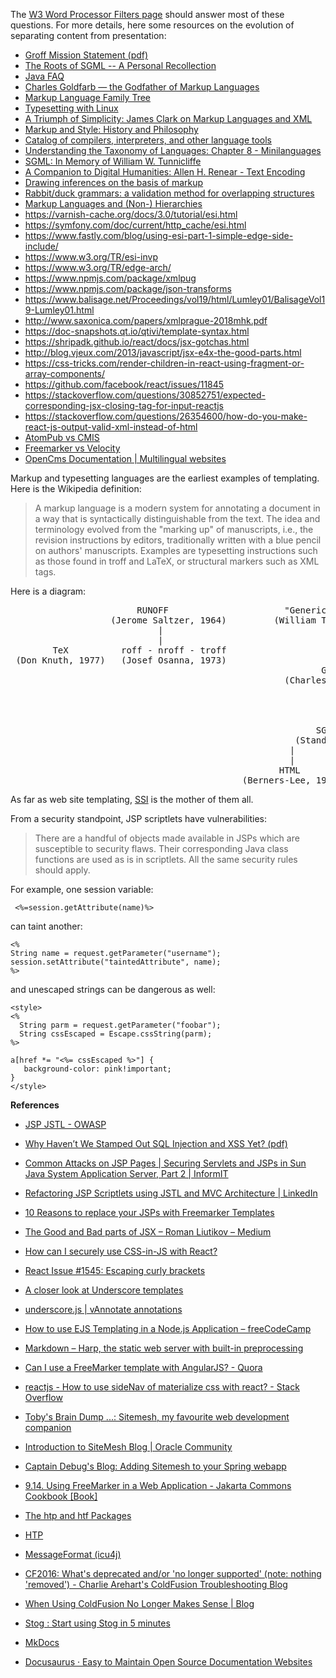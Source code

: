 The [W3 Word Processor Filters page](http://www.w3.org/Tools/Word_proc_filters.html) should answer most of these questions. For more details, here some resources on the evolution of separating content from presentation:

 * [Groff Mission Statement (pdf)](http://www.gnu.org/software/groff/groff-mission-statement.pdf)
 * [The Roots of SGML -- A Personal Recollection](http://www.sgmlsource.com/history/roots.htm)
 * [Java FAQ](http://www.cafeaulait.org/javafaq.html)
 * [Charles Goldfarb — the Godfather of Markup Languages](http://history-computer.com/Internet/Birth/Goldfarb.html)
 * [Markup Language Family Tree](http://www.jkemp.net/blog/2011/04/)
 * [Typesetting with Linux](http://www.antipope.org/charlie/old/linux/shopper/159.typesetting.html)
 * [A Triumph of Simplicity: James Clark on Markup Languages and XML](http://www.drdobbs.com/a-triumph-of-simplicity-james-clark-on-m/184404686)
 * [Markup and Style: History and Philosophy](http://www.cs.sfu.ca/~cameron/Teaching/470/markup1.html)
 * [Catalog of compilers, interpreters, and other language tools](http://www.faqs.org/faqs/compilers/free/part5/)
 * [Understanding the Taxonomy of Languages: Chapter 8 - Minilanguages](http://www.catb.org/esr/writings/taoup/html/ch08s01.html)
 * [SGML: In Memory of William W. Tunnicliffe](http://xml.coverpages.org/tunnicliffe.html)
 * [A Companion to Digital Humanities: Allen H. Renear - Text Encoding](http://www.digitalhumanities.org/companion/view?docId=blackwell/9781405103213/9781405103213.xml&chunk.id=ss1-3-5)
 * [Drawing inferences on the basis of markup](http://conferences.idealliance.org/extreme/html/2002/CMSMcQ01/EML2002CMSMcQ01.html)
 * [Rabbit/duck grammars: a validation method for overlapping structures](http://conferences.idealliance.org/extreme/html/2006/SperbergMcQueen01/EML2006SperbergMcQueen01.html)
 * [Markup Languages and (Non-) Hierarchies](http://xml.coverpages.org/hierarchies.html)
* https://varnish-cache.org/docs/3.0/tutorial/esi.html
* https://symfony.com/doc/current/http_cache/esi.html
* https://www.fastly.com/blog/using-esi-part-1-simple-edge-side-include/
* https://www.w3.org/TR/esi-invp
* https://www.w3.org/TR/edge-arch/
* https://www.npmjs.com/package/xmlpug
* https://www.npmjs.com/package/json-transforms
* https://www.balisage.net/Proceedings/vol19/html/Lumley01/BalisageVol19-Lumley01.html
* http://www.saxonica.com/papers/xmlprague-2018mhk.pdf
* https://doc-snapshots.qt.io/qtivi/template-syntax.html
* https://shripadk.github.io/react/docs/jsx-gotchas.html
* http://blog.vjeux.com/2013/javascript/jsx-e4x-the-good-parts.html
* https://css-tricks.com/render-children-in-react-using-fragment-or-array-components/
* https://github.com/facebook/react/issues/11845
* https://stackoverflow.com/questions/30852751/expected-corresponding-jsx-closing-tag-for-input-reactjs
* https://stackoverflow.com/questions/26354600/how-do-you-make-react-js-output-valid-xml-instead-of-html
* [AtomPub vs CMIS](https://www.oasis-open.org/committees/download.php/30907/CMIS%20--%20REST%20and%20HTTP%20--%20Dave%20N%20--%201-27-2009.pdf)
* [Freemarker vs Velocity](http://deepak-keswani.blogspot.com/2011/09/freemarker-vs-velocity-ftl-vs-vm.html)
* [OpenCms Documentation | Multilingual websites](https://documentation.opencms.org/opencms-documentation/localization/multilingual-websites/)

Markup and typesetting languages are the earliest examples of templating. Here is the Wikipedia definition:
>A markup language is a modern system for annotating a document in a way that is syntactically distinguishable from the text. The idea and terminology evolved from the "marking up" of manuscripts, i.e., the revision instructions by editors, traditionally written with a blue pencil on authors' manuscripts. Examples are typesetting instructions such as those found in troff and LaTeX, or structural markers such as XML tags.

Here is a diagram:
<pre>
                        RUNOFF                      "Generic Coding"                 "Editorial Structure Tags"
                   (Jerome Saltzer, 1964)         (William Tunnicliffe, 1967)          (Stanley Rice, pre-1970)
                            |                               |                                     |
                            |                               |                                     |
        TeX          roff - nroff - troff                   |-------------------------------------|
 (Don Knuth, 1977)   (Josef Osanna, 1973)                   |
                                                           GML
                                                    (Charles Goldfarb, 1969)
                                                            |                       SCRIBE
                                                            |                   (Brian Reid, 1980)
                                                            |                          |
                                                            |--------------------------|
                                                          SGML
                                                      (Standard, 1980)
                                                     |                |
                                                     |                |
                                                   HTML              XML
                                            (Berners-Lee, 1990)    (Standard, 1998)
</pre>
As far as web site templating, [SSI](http://www.webreference.com/programming/ssi/index.html) is the mother of them all.


From a security standpoint, JSP scriptlets have vulnerabilities:

>There are a handful of objects made available in JSPs which are susceptible to security flaws. Their corresponding Java class functions are used as is in scriptlets. All the same security rules should apply.
 
For example, one session variable:

     <%=session.getAttribute(name)%>

can taint another:

    <% 
    String name = request.getParameter("username");
    session.setAttribute("taintedAttribute", name);
    %>

and unescaped strings can be dangerous as well:

    <style>
    <%
      String parm = request.getParameter("foobar");
      String cssEscaped = Escape.cssString(parm);
    %>

    a[href *= "<%= cssEscaped %>"] {
       background-color: pink!important;
    }
    </style>
  
**References**

* [JSP JSTL - OWASP](https://www.owasp.org/index.php/JSP_JSTL)

* [Why Haven’t We Stamped Out SQL Injection and XSS Yet? (pdf)](https://www.rsaconference.com/writable/presentations/file_upload/asec-f42.pdf)

* [Common Attacks on JSP Pages | Securing Servlets and JSPs in Sun Java System Application Server, Part 2 | InformIT](http://www.informit.com/articles/article.aspx?p=1334089&seqNum=4)

* [Refactoring JSP Scriptlets using JSTL and MVC Architecture | LinkedIn](https://www.linkedin.com/pulse/refactoring-jsp-scriptlets-using-jstl-mvc-amir-boroumand/)

* [10 Reasons to replace your JSPs with Freemarker Templates](https://blog.stackhunter.com/2014/01/17/10-reasons-to-replace-your-jsps-with-freemarker-templates/)

* [The Good and Bad parts of JSX – Roman Liutikov – Medium](https://medium.com/@roman01la/the-good-and-bad-parts-of-jsx-33d01ea5c21f)

* [How can I securely use CSS-in-JS with React?](https://reactarmory.com/answers/how-can-i-use-css-in-js-securely)

* [React Issue #1545: Escaping curly brackets](https://github.com/facebook/react/issues/1545)

* [A closer look at Underscore templates](http://2ality.com/2012/06/underscore-templates.html)

* [underscore.js | vAnnotate annotations](http://www.vannotate.com/examples/underscore.html)

* [How to use EJS Templating in a Node.js Application – freeCodeCamp](https://medium.freecodecamp.org/how-to-use-ejs-templating-in-a-node-js-application-ea9347a96c65)

* [Markdown – Harp, the static web server with built-in preprocessing](http://harpjs.com/docs/development/markdown)

* [Can I use a FreeMarker template with AngularJS? - Quora](https://www.quora.com/Can-I-use-a-FreeMarker-template-with-AngularJS)

* [reactjs - How to use sideNav of materialize css with react? - Stack Overflow](https://stackoverflow.com/questions/48911593/how-to-use-sidenav-of-materialize-css-with-react?rq=1)

* [Toby's Brain Dump ...: Sitemesh, my favourite web development companion](http://tmjee.blogspot.com/2012/11/sitemesh-my-favourite-web-development.html)

* [Introduction to SiteMesh Blog | Oracle Community](https://community.oracle.com/docs/DOC-983328)

* [Captain Debug's Blog: Adding Sitemesh to your Spring webapp](http://www.captaindebug.com/2011/09/adding-sitemesh-to-your-spring-webapp.html)

* [9.14. Using FreeMarker in a Web Application - Jakarta Commons Cookbook [Book]](https://www.safaribooksonline.com/library/view/jakarta-commons-cookbook/059600706X/ch09s15.html)

* [The htp and htf Packages](https://docs.oracle.com/cd/B14099_19/web.1012/b15896/pshtp.htm)

* [HTP](https://docs.oracle.com/cd/B28359_01/appdev.111/b28419/w_htp.htm#BABGJJIH)

* [MessageFormat (icu4j)](http://icu-project.org/applets/icu4j/4.1/docs-4_1_3/com/ibm/icu/text/MessageFormat.html)

* [CF2016: What's deprecated and/or 'no longer supported' (note: nothing 'removed') - Charlie Arehart's ColdFusion Troubleshooting Blog](http://www.carehart.org/blog/client/index.cfm/2016/2/22/cf2016_deprecated_features)

* [When Using ColdFusion No Longer Makes Sense | Blog](http://forta.com/blog/index.cfm/2012/11/25/When-Using-ColdFusion-No-Longer-Makes-Sense)

* [Stog : Start using Stog in 5 minutes](https://www.good-eris.net/stog/5-minutes.html)

* [MkDocs](https://www.mkdocs.org/)

* [Docusaurus · Easy to Maintain Open Source Documentation Websites](https://docusaurus.io/)
